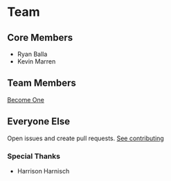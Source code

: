# Team

## Core Members

* Ryan Balla
* Kevin Marren

## Team Members

[Become One](./GOVERNANCE.md)

## Everyone Else

Open issues and create pull requests. [See contributing](./CONTRIBUTING.md)

### Special Thanks
* Harrison Harnisch
